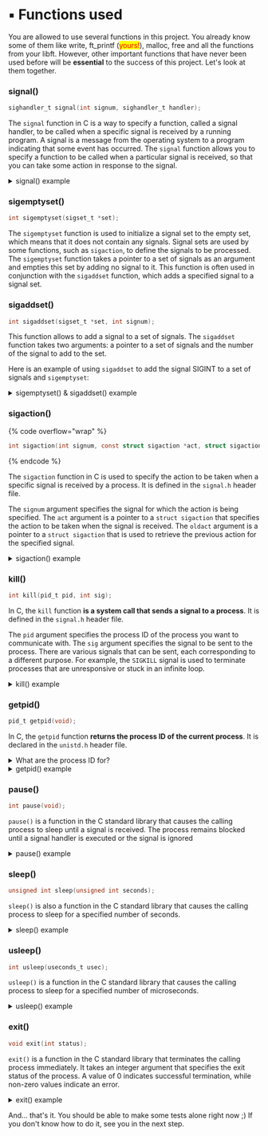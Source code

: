 # ▪️ Functions used

You are allowed to use several functions in this project. You already know some of them like write, ft\_printf (<mark style="color:red;">yours!</mark>), malloc, free and all the functions from your libft. However, other important functions that have never been used before will be **essential** to the success of this project. Let's look at them together.



### signal()

```c
sighandler_t signal(int signum, sighandler_t handler);
```

The `signal` function in C is a way to specify a function, called a signal handler, to be called when a specific signal is received by a running program. A signal is a message from the operating system to a program indicating that some event has occurred. The `signal` function allows you to specify a function to be called when a particular signal is received, so that you can take some action in response to the signal.

<details>

<summary>signal() example</summary>

{% code overflow="wrap" lineNumbers="true" %}
```c
#include <signal.h>
#include <stdio.h>
#include <stdlib.h>

void signal_handler(int signum) 
{
  printf("Received SIGINT!\n", signum);
  exit(0);
}

int main() 
{
  // Set the signal handler for the SIGINT and SIGTERM signals
  // to the signal_handler function
  
  signal(SIGINT, signal_handler);
  signal(SIGTERM, signal_handler);

  while (1) {
    // Do some work here...
  }

  return 0;
}
```
{% endcode %}

In this example, we've set the signal handler for both the `SIGINT` and `SIGTERM` signals to the `signal_handler` function. The `SIGINT` signal is generated when the user presses `CTRL+C`, and the `SIGTERM` signal is generated when the program is terminated by the operating system (e.g. by running the `kill` command). When either of these signals is received, the `signal_handler` function will be called, and it will print a message to the console and exit the program.

This example also demonstrates a common use case for the `signal` function: setting a signal handler to gracefully terminate a program when a certain signal is received. By setting a signal handler for the `SIGINT` and `SIGTERM` signals, we can ensure that the program will exit cleanly when it is terminated, rather than leaving resources in an undefined state.

</details>

### sigemptyset()

```c
int sigemptyset(sigset_t *set);
```

The `sigemptyset` function is used to initialize a signal set to the empty set, which means that it does not contain any signals. Signal sets are used by some functions, such as `sigaction`, to define the signals to be processed. The `sigemptyset` function takes a pointer to a set of signals as an argument and empties this set by adding no signal to it. This function is often used in conjunction with the `sigaddset` function, which adds a specified signal to a signal set.

### sigaddset()

```c
int sigaddset(sigset_t *set, int signum);
```

This function allows to add a signal to a set of signals. The `sigaddset` function takes two arguments: a pointer to a set of signals and the number of the signal to add to the set.&#x20;

Here is an example of using `sigaddset` to add the signal SIGINT to a set of signals and `sigemptyset`:

<details>

<summary>sigemptyset() &#x26; sigaddset() example</summary>

{% code overflow="wrap" lineNumbers="true" %}
```c
#include <signal.h>

int main(void)
{
    sigset_t signal_set;

    // Initialize an empty signal set
    sigemptyset(&signal_set);

    // Add SIGINT to the signal set
    sigaddset(&signal_set, SIGINT);
```
{% endcode %}

</details>

### sigaction()

{% code overflow="wrap" %}
```c
int sigaction(int signum, const struct sigaction *act, struct sigaction *oldact);
```
{% endcode %}

The `sigaction` function in C is used to specify the action to be taken when a specific signal is received by a process. It is defined in the `signal.h` header file.

The `signum` argument specifies the signal for which the action is being specified. The `act` argument is a pointer to a `struct sigaction` that specifies the action to be taken when the signal is received. The `oldact` argument is a pointer to a `struct sigaction` that is used to retrieve the previous action for the specified signal.

<details>

<summary>sigaction() example</summary>

{% code overflow="wrap" lineNumbers="true" %}
```c
#include <signal.h>
#include <stdio.h>
#include <stdlib.h>

void signal_handler(int signum) {
  printf("Received signal %d\n", signum);
}

int main(void) {
  struct sigaction action;
  action.sa_handler = signal_handler;
  sigemptyset(&action.sa_mask);
  action.sa_flags = 0;

  sigaction(SIGINT, &action, NULL);

  while (1) {
    // Do some work
  }

  return 0;
}
```
{% endcode %}

In this example, the `signal_handler` function is specified as the action to be taken when the `SIGINT` signal is received. When the signal is received, the `signal_handler` function will be called, which will print a message to the console. The `sigemptyset` function is used to initialize the signal mask, which specifies the signals that should be blocked while the signal handler is executing. The `sa_flags` field is set to 0, which specifies the default behavior for the signal action.

</details>



### kill()

```c
int kill(pid_t pid, int sig);
```

In C, the `kill` function **is a system call that sends a signal to a process**. It is defined in the `signal.h` header file.

The `pid` argument specifies the process ID of the process you want to communicate with. The `sig` argument specifies the signal to be sent to the process. There are various signals that can be sent, each corresponding to a different purpose. For example, the `SIGKILL` signal is used to terminate processes that are unresponsive or stuck in an infinite loop.

<details>

<summary>kill() example</summary>

Here is an example of using the `kill` function to terminate a process with the `SIGKILL` signal:

{% code overflow="wrap" lineNumbers="true" %}
```c
#include <stdio.h>
#include <signal.h>
#include <unistd.h>

int main() {
  pid_t pid = getpid();  // get the process ID of the current process
  int result = kill(pid, SIGKILL);  // send the SIGKILL signal to the process
  if (result == 0) {
    printf("Process terminated successfully.\n");
  } else {
    perror("Error terminating process");
  }
  return 0;
}
```
{% endcode %}

Note that using the `kill` function to terminate a process should generally be avoided, as it can leave resources allocated to the process in an undefined state. Instead, it is usually better to allow the process to terminate gracefully by providing it with an opportunity to clean up and release resources before exiting.

</details>

### getpid()

```c
pid_t getpid(void);
```

In C, the `getpid` function **returns the process ID of the current process**. It is declared in the `unistd.h` header file.&#x20;

<details>

<summary>What are the process ID for?</summary>

In an operating system, a process is **an instance of a program that is being executed**. A process ID (PID) is a unique identifier assigned to each process by the operating system when it is created.

Process IDs are useful for a variety of purposes in coding. Here are a few examples:

1. Identifying and tracking processes: As mentioned earlier, the process ID is a unique identifier for a process, so it can be used to identify and track specific processes within the system.
2. Sending signals to processes: The `kill` function in C allows you to send a signal to a process, and you can specify the process to send the signal to using the process ID. This can be useful for controlling and interacting with processes from your code.
3. Process communication: Process IDs can be used as a way for processes to communicate with each other. For example, one process might create a new process using the `fork` function, and then pass the child process's ID back to the parent process so that the parent can communicate with the child.
4. Debugging: Process IDs can be helpful in debugging, as they can be used to identify which processes are causing problems or behaving unexpectedly.

Overall, process IDs are a useful tool for managing and interacting with processes in your code.

</details>

<details>

<summary>getpid() example</summary>

{% code overflow="wrap" lineNumbers="true" %}
```c
#include <stdio.h>
#include <unistd.h>

int main(void) {
  pid_t pid;

  pid = getpid();
  printf("The process ID is %d\n", pid);

  return 0;
}
```
{% endcode %}

This program will print the process ID of the current process to the console. The process ID is a unique identifier assigned to each process by the operating system. It is used to identify and track processes within the system.

</details>

### pause()

```c
int pause(void);
```

`pause()` is a function in the C standard library that causes the calling process to sleep until a signal is received. The process remains blocked until a signal handler is executed or the signal is ignored

<details>

<summary>pause() example</summary>

{% code overflow="wrap" lineNumbers="true" %}
```c
#include <stdio.h>
#include <unistd.h>

int main(void) {
    printf("Entering pause...\n");
    pause();
    printf("Exiting pause.\n");
    return 0;
}

```
{% endcode %}

</details>

### sleep()

```c
unsigned int sleep(unsigned int seconds);
```

`sleep()` is also a function in the C standard library that causes the calling process to sleep for a specified number of seconds.

<details>

<summary>sleep() example</summary>

{% code overflow="wrap" lineNumbers="true" %}
```c
#include <stdio.h>
#include <unistd.h>

int main(void) {
    printf("Sleeping for 3 seconds...\n");
    sleep(3); // The program waits 3 seconds
    printf("Done sleeping.\n");
    return 0;
}

```
{% endcode %}

</details>

### usleep()

```c
int usleep(useconds_t usec);
```

`usleep()` is a function in the C standard library that causes the calling process to sleep for a specified number of microseconds.

<details>

<summary>usleep() example</summary>

{% code overflow="wrap" lineNumbers="true" %}
```c
#include <stdio.h>
#include <unistd.h>

int main(void) {
    printf("Sleeping for 500000 microseconds...\n");
    usleep(500000);
    printf("Done sleeping.\n");
    return 0;
}

```
{% endcode %}

</details>

### exit()

```c
void exit(int status);
```

`exit()` is a function in the C standard library that terminates the calling process immediately. It takes an integer argument that specifies the exit status of the process. A value of 0 indicates successful termination, while non-zero values indicate an error.

<details>

<summary>exit() example</summary>

{% code overflow="wrap" lineNumbers="true" %}
```c
#include <stdio.h>
#include <stdlib.h>

int main(void) {
    printf("Exiting with status 0...\n");
    exit(0);
}

```
{% endcode %}

</details>



And... that's it. You should be able to make some tests alone right now ;) If you don't know how to do it, see you in the next step.
